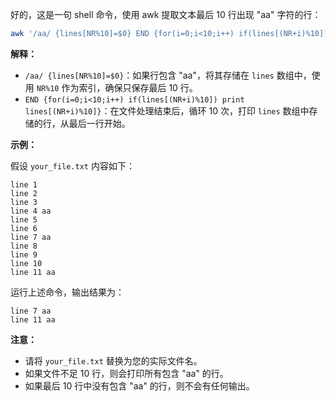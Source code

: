 好的，这是一句 shell 命令，使用 awk 提取文本最后 10 行出现 "aa" 字符的行：

```bash
awk '/aa/ {lines[NR%10]=$0} END {for(i=0;i<10;i++) if(lines[(NR+i)%10]) print lines[(NR+i)%10]}' your_file.txt
```

**解释：**

* `/aa/ {lines[NR%10]=$0}`：如果行包含 "aa"，将其存储在 `lines` 数组中，使用 `NR%10` 作为索引，确保只保存最后 10 行。
* `END {for(i=0;i<10;i++) if(lines[(NR+i)%10]) print lines[(NR+i)%10]}`：在文件处理结束后，循环 10 次，打印 `lines` 数组中存储的行，从最后一行开始。

**示例：**

假设 `your_file.txt` 内容如下：

```
line 1
line 2
line 3
line 4 aa
line 5
line 6
line 7 aa
line 8
line 9
line 10
line 11 aa
```

运行上述命令，输出结果为：

```
line 7 aa
line 11 aa
```

**注意：**

* 请将 `your_file.txt` 替换为您的实际文件名。
* 如果文件不足 10 行，则会打印所有包含 "aa" 的行。
* 如果最后 10 行中没有包含 "aa" 的行，则不会有任何输出。

